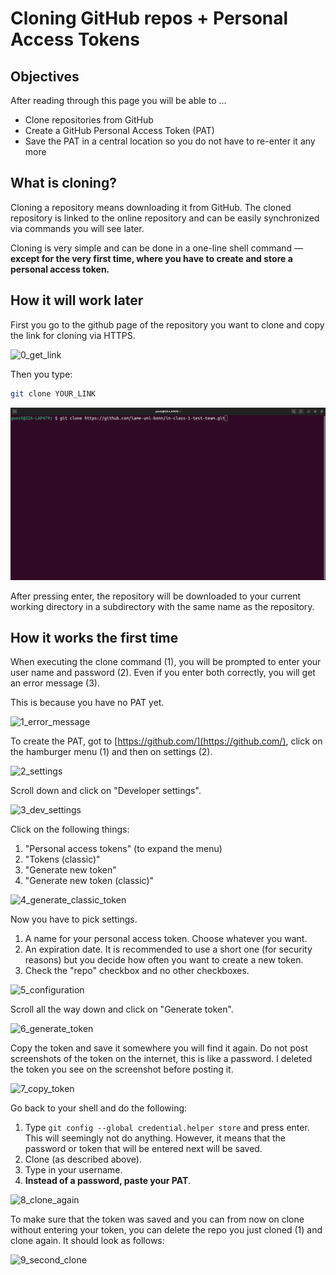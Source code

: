 # Cloning GitHub repos + Personal Access Tokens

## Objectives

After reading through this page you will be able to ...

- Clone repositories from GitHub
- Create a GitHub Personal Access Token (PAT)
- Save the PAT in a central location so you do not have to re-enter it any more

## What is cloning?

Cloning a repository means downloading it from GitHub. The cloned repository is linked
to the online repository and can be easily synchronized via commands you will see later.

Cloning is very simple and can be done in a one-line shell command — **except for the
very first time, where you have to create and store a personal access token.**

## How it will work later

First you go to the github page of the repository you want to clone and copy the link
for cloning via HTTPS.

![0_get_link](0_get_link.png)

Then you type:

```bash
git clone YOUR_LINK
```

![1_clone_command](1_clone_command.png)

After pressing enter, the repository will be downloaded to your current working
directory in a subdirectory with the same name as the repository.

## How it works the first time

When executing the clone command (1), you will be prompted to enter your user name and
password (2). Even if you enter both correctly, you will get an error message (3).

This is because you have no PAT yet.

![1_error_message](1_error_message.png)

To create the PAT, got to [https://github.com/](https://github.com/), click on the
hamburger menu (1) and then on settings (2).

![2_settings](2_settings.png)

Scroll down and click on "Developer settings".

![3_dev_settings](3_dev_settings.png)

Click on the following things:

1. "Personal access tokens" (to expand the menu)
1. "Tokens (classic)"
1. "Generate new token"
1. "Generate new token (classic)"

![4_generate_classic_token](4_generate_classic_token.png)

Now you have to pick settings.

1. A name for your personal access token. Choose whatever you want.
1. An expiration date. It is recommended to use a short one (for security reasons) but
   you decide how often you want to create a new token.
1. Check the "repo" checkbox and no other checkboxes.

![5_configuration](5_configuration.png)

Scroll all the way down and click on "Generate token".

![6_generate_token](6_generate_token.png)

Copy the token and save it somewhere you will find it again. Do not post screenshots of
the token on the internet, this is like a password. I deleted the token you see on the
screenshot before posting it.

![7_copy_token](7_copy_token.png)

Go back to your shell and do the following:

1. Type `git config --global credential.helper store` and press enter. This will
   seemingly not do anything. However, it means that the password or token that will be
   entered next will be saved.
1. Clone (as described above).
1. Type in your username.
1. **Instead of a password, paste your PAT**.

![8_clone_again](8_clone_again.png)

To make sure that the token was saved and you can from now on clone without entering
your token, you can delete the repo you just cloned (1) and clone again. It should look
as follows:

![9_second_clone](9_second_clone.png)
